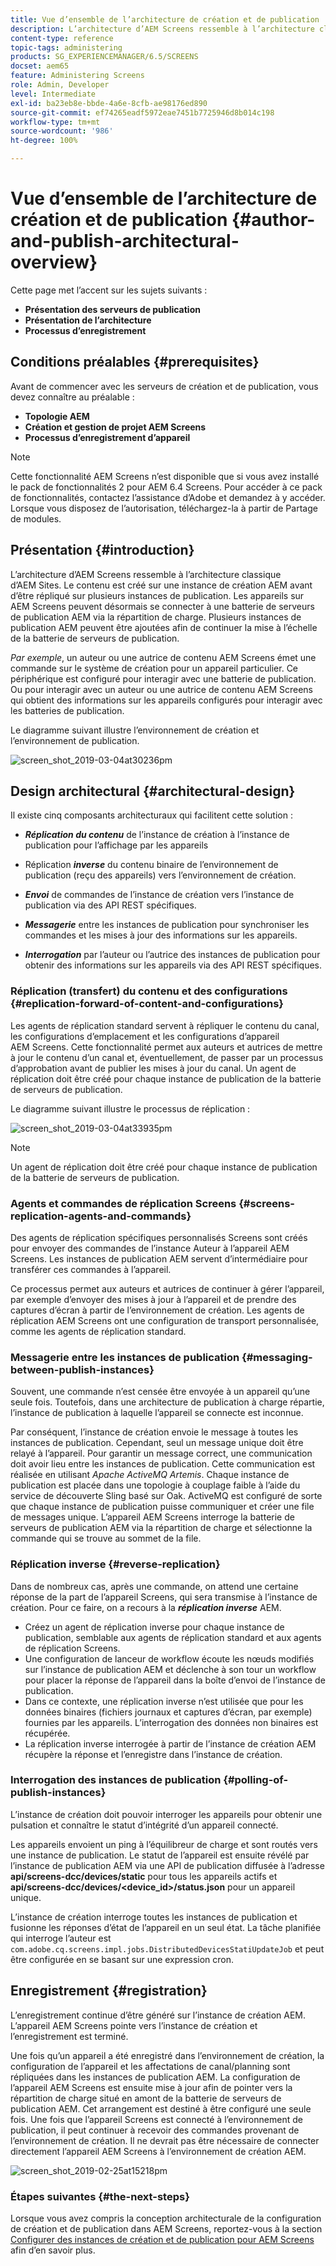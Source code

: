 ```yaml
---
title: Vue d’ensemble de l’architecture de création et de publication
description: L’architecture d’AEM Screens ressemble à l’architecture classique d’AEM Sites. Le contenu est créé sur une instance de création AEM avant d’être répliqué sur plusieurs instances de publication.
content-type: reference
topic-tags: administering
products: SG_EXPERIENCEMANAGER/6.5/SCREENS
docset: aem65
feature: Administering Screens
role: Admin, Developer
level: Intermediate
exl-id: ba23eb8e-bbde-4a6e-8cfb-ae98176ed890
source-git-commit: ef74265eadf5972eae7451b7725946d8b014c198
workflow-type: tm+mt
source-wordcount: '986'
ht-degree: 100%

---
```


# Vue d’ensemble de l’architecture de création et de publication {#author-and-publish-architectural-overview}

Cette page met l’accent sur les sujets suivants :

* **Présentation des serveurs de publication**
* **Présentation de l’architecture**
* **Processus d’enregistrement**

## Conditions préalables {#prerequisites}

Avant de commencer avec les serveurs de création et de publication, vous devez connaître au préalable :

* **Topologie AEM**
* **Création et gestion de projet AEM Screens**
* **Processus d’enregistrement d’appareil**

>[!NOTE]
>
>Cette fonctionnalité AEM Screens n’est disponible que si vous avez installé le pack de fonctionnalités 2 pour AEM 6.4 Screens. Pour accéder à ce pack de fonctionnalités, contactez l’assistance d’Adobe et demandez à y accéder. Lorsque vous disposez de l’autorisation, téléchargez-la à partir de Partage de modules.

## Présentation {#introduction}

L’architecture d’AEM Screens ressemble à l’architecture classique d’AEM Sites. Le contenu est créé sur une instance de création AEM avant d’être répliqué sur plusieurs instances de publication. Les appareils sur AEM Screens peuvent désormais se connecter à une batterie de serveurs de publication AEM via la répartition de charge. Plusieurs instances de publication AEM peuvent être ajoutées afin de continuer la mise à l’échelle de la batterie de serveurs de publication.

*Par exemple*, un auteur ou une autrice de contenu AEM Screens émet une commande sur le système de création pour un appareil particulier. Ce périphérique est configuré pour interagir avec une batterie de publication. Ou pour interagir avec un auteur ou une autrice de contenu AEM Screens qui obtient des informations sur les appareils configurés pour interagir avec les batteries de publication.

Le diagramme suivant illustre l’environnement de création et l’environnement de publication.

![screen_shot_2019-03-04at30236pm](assets/screen_shot_2019-03-04at30236pm.png)

## Design architectural {#architectural-design}

Il existe cinq composants architecturaux qui facilitent cette solution :

* ***Réplication du contenu*** de l’instance de création à l’instance de publication pour l’affichage par les appareils

* Réplication ***inverse*** du contenu binaire de l’environnement de publication (reçu des appareils) vers l’environnement de création.
* ***Envoi*** de commandes de l’instance de création vers l’instance de publication via des API REST spécifiques.
* ***Messagerie*** entre les instances de publication pour synchroniser les commandes et les mises à jour des informations sur les appareils.
* ***Interrogation*** par l’auteur ou l’autrice des instances de publication pour obtenir des informations sur les appareils via des API REST spécifiques.

### Réplication (transfert) du contenu et des configurations {#replication-forward-of-content-and-configurations}

Les agents de réplication standard servent à répliquer le contenu du canal, les configurations d’emplacement et les configurations d’appareil AEM Screens. Cette fonctionnalité permet aux auteurs et autrices de mettre à jour le contenu d’un canal et, éventuellement, de passer par un processus d’approbation avant de publier les mises à jour du canal. Un agent de réplication doit être créé pour chaque instance de publication de la batterie de serveurs de publication.

Le diagramme suivant illustre le processus de réplication :

![screen_shot_2019-03-04at33935pm](assets/screen_shot_2019-03-04at33935pm.png)

>[!NOTE]
>
>Un agent de réplication doit être créé pour chaque instance de publication de la batterie de serveurs de publication.

### Agents et commandes de réplication Screens {#screens-replication-agents-and-commands}

Des agents de réplication spécifiques personnalisés Screens sont créés pour envoyer des commandes de l’instance Auteur à l’appareil AEM Screens. Les instances de publication AEM servent d’intermédiaire pour transférer ces commandes à l’appareil.

Ce processus permet aux auteurs et autrices de continuer à gérer l’appareil, par exemple d’envoyer des mises à jour à l’appareil et de prendre des captures d’écran à partir de l’environnement de création. Les agents de réplication AEM Screens ont une configuration de transport personnalisée, comme les agents de réplication standard.

### Messagerie entre les instances de publication {#messaging-between-publish-instances}

Souvent, une commande n’est censée être envoyée à un appareil qu’une seule fois. Toutefois, dans une architecture de publication à charge répartie, l’instance de publication à laquelle l’appareil se connecte est inconnue.

Par conséquent, l’instance de création envoie le message à toutes les instances de publication. Cependant, seul un message unique doit être relayé à l’appareil. Pour garantir un message correct, une communication doit avoir lieu entre les instances de publication. Cette communication est réalisée en utilisant *Apache ActiveMQ Artemis*. Chaque instance de publication est placée dans une topologie à couplage faible à l’aide du service de découverte Sling basé sur Oak. ActiveMQ est configuré de sorte que chaque instance de publication puisse communiquer et créer une file de messages unique. L’appareil AEM Screens interroge la batterie de serveurs de publication AEM via la répartition de charge et sélectionne la commande qui se trouve au sommet de la file.

### Réplication inverse {#reverse-replication}

Dans de nombreux cas, après une commande, on attend une certaine réponse de la part de l’appareil Screens, qui sera transmise à l’instance de création. Pour ce faire, on a recours à la ***réplication inverse*** AEM.

* Créez un agent de réplication inverse pour chaque instance de publication, semblable aux agents de réplication standard et aux agents de réplication Screens.
* Une configuration de lanceur de workflow écoute les nœuds modifiés sur l’instance de publication AEM et déclenche à son tour un workflow pour placer la réponse de l’appareil dans la boîte d’envoi de l’instance de publication.
* Dans ce contexte, une réplication inverse n’est utilisée que pour les données binaires (fichiers journaux et captures d’écran, par exemple) fournies par les appareils. L’interrogation des données non binaires est récupérée.
* La réplication inverse interrogée à partir de l’instance de création AEM récupère la réponse et l’enregistre dans l’instance de création.

### Interrogation des instances de publication {#polling-of-publish-instances}

L’instance de création doit pouvoir interroger les appareils pour obtenir une pulsation et connaître le statut d’intégrité d’un appareil connecté.

Les appareils envoient un ping à l’équilibreur de charge et sont routés vers une instance de publication. Le statut de l’appareil est ensuite révélé par l’instance de publication AEM via une API de publication diffusée à l’adresse **api/screens-dcc/devices/static** pour tous les appareils actifs et **api/screens-dcc/devices/&lt;device_id>/status.json** pour un appareil unique.

L’instance de création interroge toutes les instances de publication et fusionne les réponses d’état de l’appareil en un seul état. La tâche planifiée qui interroge l’auteur est `com.adobe.cq.screens.impl.jobs.DistributedDevicesStatiUpdateJob` et peut être configurée en se basant sur une expression cron.

## Enregistrement {#registration}

L’enregistrement continue d’être généré sur l’instance de création AEM. L’appareil AEM Screens pointe vers l’instance de création et l’enregistrement est terminé.

Une fois qu’un appareil a été enregistré dans l’environnement de création, la configuration de l’appareil et les affectations de canal/planning sont répliquées dans les instances de publication AEM. La configuration de l’appareil AEM Screens est ensuite mise à jour afin de pointer vers la répartition de charge situé en amont de la batterie de serveurs de publication AEM. Cet arrangement est destiné à être configuré une seule fois. Une fois que l’appareil Screens est connecté à l’environnement de publication, il peut continuer à recevoir des commandes provenant de l’environnement de création. Il ne devrait pas être nécessaire de connecter directement l’appareil AEM Screens à l’environnement de création AEM.

![screen_shot_2019-02-25at15218pm](assets/screen_shot_2019-02-25at15218pm.png)

### Étapes suivantes {#the-next-steps}

Lorsque vous avez compris la conception architecturale de la configuration de création et de publication dans AEM Screens, reportez-vous à la section [Configurer des instances de création et de publication pour AEM Screens](author-and-publish.md) afin d’en savoir plus.
